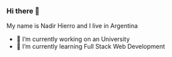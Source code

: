 ### Hi there 👋


My name is Nadir Hierro and I live in Argentina

- 🔭 I’m currently working on an University
- 🌱 I’m currently learning Full Stack Web Development

